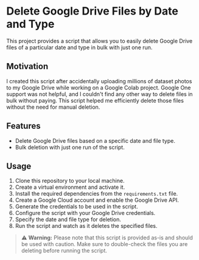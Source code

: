 # Delete Google Drive Files by Date and Type
This project provides a script that allows you to easily delete Google Drive files of a particular date and type in bulk with just one run. 

## Motivation
I created this script after accidentally uploading millions of dataset photos to my Google Drive while working on a Google Colab project. Google One support was not helpful, and I couldn't find any other way to delete files in bulk without paying. This script helped me efficiently delete those files without the need for manual deletion.

## Features
- Delete Google Drive files based on a specific date and file type.
- Bulk deletion with just one run of the script.

## Usage
1. Clone this repository to your local machine.
2. Create a virtual environment and activate it.
3. Install the required dependencies from the `requirements.txt` file.
4. Create a Google Cloud account and enable the Google Drive API.
5. Generate the credentials to be used in the script.
6. Configure the script with your Google Drive credentials.
7. Specify the date and file type for deletion.
8. Run the script and watch as it deletes the specified files.

> ⚠️ **Warning:** Please note that this script is provided as-is and should be used with caution. Make sure to double-check the files you are deleting before running the script.

